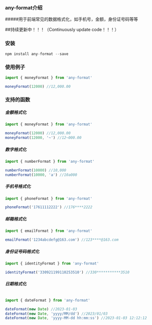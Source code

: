 ### any-format介绍
#####用于前端常见的数据格式化，如手机号，金额，身份证号码等等

##持续更新中！！！（Continuously update code！！！）

### 安装

```javascript
npm install any-format --save
```

### 使用例子
```javascript
import { moneyFormat } from 'any-format'

moneyFormat(12000) //12,000.00
```

### 支持的函数

##### 金额格式化
```javascript
import { moneyFormat } from 'any-format'

moneyFormat(12000) //12,000.00
moneyFormat(12000, '~') //12~000.00
```

##### 数字格式化
```javascript
import { numberFormat } from 'any-format'

numberFormat(10000) //10,000
numberFormat(10000, 'a') //10a000
```

##### 手机号格式化
```javascript
import { phoneFormat } from 'any-format'

phoneFormat('17611112222') //176****2222
```

##### 邮箱格式化
```javascript
import { emailFormat } from 'any-format'

emailFormat('1234abcdefg@163.com') //123****@163.com
```

##### 身份证号码格式化
```javascript
import { identityFormat } from 'any-format'

identityFormat('330921199110253510') //330***********3510
```

##### 日期格式化
```javascript

import { dateFormat } from 'any-format'

dateFormat(new Date) //2023-01-03
dateFormat(new Date, 'yyyy/MM/dd') //2023/01/03
dateFormat(new Date, 'yyyy-MM-dd hh:mm:ss') //2023-01-03 12:12:12
```